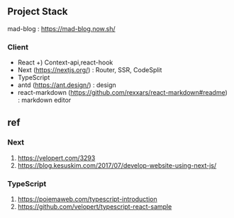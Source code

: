 ## Project Stack

mad-blog : https://mad-blog.now.sh/

### Client

- React +) Context-api,react-hook
- Next (https://nextjs.org/) : Router, SSR, CodeSplit
- TypeScript
- antd (https://ant.design/) : design
- react-markdown (https://github.com/rexxars/react-markdown#readme) : markdown editor

## ref

### Next

1. https://velopert.com/3293
2. https://blog.kesuskim.com/2017/07/develop-website-using-next-js/

### TypeScript

1. https://poiemaweb.com/typescript-introduction
2. https://github.com/velopert/typescript-react-sample
